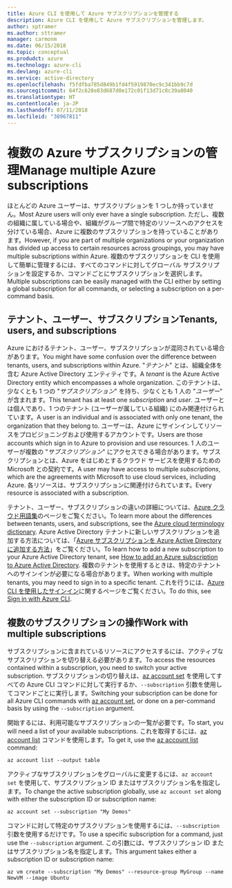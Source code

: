 ```yaml
---
title: Azure CLI を使用して Azure サブスクリプションを管理する
description: Azure CLI を使用して Azure サブスクリプションを管理します。
author: sptramer
ms.author: sttramer
manager: carmonm
ms.date: 06/15/2018
ms.topic: conceptual
ms.produdct: azure
ms.technology: azure-cli
ms.devlang: azure-cli
ms.service: active-directory
ms.openlocfilehash: f5fdfba785d849b1fd4f5919870ec9c341bb9c7d
ms.sourcegitcommit: 64f2c628e83d687d0e172c01f13d71c8c39a8040
ms.translationtype: HT
ms.contentlocale: ja-JP
ms.lasthandoff: 07/11/2018
ms.locfileid: "38967811"
---
```

# <a name="manage-multiple-azure-subscriptions"></a><span data-ttu-id="22bf9-103">複数の Azure サブスクリプションの管理</span><span class="sxs-lookup"><span data-stu-id="22bf9-103">Manage multiple Azure subscriptions</span></span>

<span data-ttu-id="22bf9-104">ほとんどの Azure ユーザーは、サブスクリプションを 1 つしか持っていません。</span><span class="sxs-lookup"><span data-stu-id="22bf9-104">Most Azure users will only ever have a single subscription.</span></span> <span data-ttu-id="22bf9-105">ただし、複数の組織に属している場合や、組織がグループ間で特定のリソースへのアクセスを分けている場合、Azure に複数のサブスクリプションを持っていることがあります。</span><span class="sxs-lookup"><span data-stu-id="22bf9-105">However, if you are part of multiple organizations or your organization has divided up access to certain resources across groupings, you may have multiple subscriptions within Azure.</span></span> <span data-ttu-id="22bf9-106">複数のサブスクリプションを CLI を使用して簡単に管理するには、すべてのコマンドに対してグローバル サブスクリプションを設定するか、コマンドごとにサブスクリプションを選択します。</span><span class="sxs-lookup"><span data-stu-id="22bf9-106">Multiple subscriptions can be easily managed with the CLI either by setting a global subscription for all commands, or selecting a subscription on a per-command basis.</span></span>

## <a name="tenants-users-and-subscriptions"></a><span data-ttu-id="22bf9-107">テナント、ユーザー、サブスクリプション</span><span class="sxs-lookup"><span data-stu-id="22bf9-107">Tenants, users, and subscriptions</span></span>

<span data-ttu-id="22bf9-108">Azure におけるテナント、ユーザー、サブスクリプションが混同されている場合があります。</span><span class="sxs-lookup"><span data-stu-id="22bf9-108">You might have some confusion over the difference between tenants, users, and subscriptions within Azure.</span></span> <span data-ttu-id="22bf9-109">"_テナント_" とは、組織全体を含む Azure Active Directory エンティティです。</span><span class="sxs-lookup"><span data-stu-id="22bf9-109">A _tenant_ is the Azure Active Directory entity which encompasses a whole organization.</span></span> <span data-ttu-id="22bf9-110">このテナントは、少なくとも 1 つの "_サブスクリプション_" を持ち、少なくとも 1 人の "_ユーザー_" が含まれます。</span><span class="sxs-lookup"><span data-stu-id="22bf9-110">This tenant has at least one _subscription_ and _user_.</span></span> <span data-ttu-id="22bf9-111">ユーザーとは個人であり、1 つのテナント (ユーザーが属している組織) にのみ関連付けられています。</span><span class="sxs-lookup"><span data-stu-id="22bf9-111">A user is an individual and is associated with only one tenant, the organization that they belong to.</span></span> <span data-ttu-id="22bf9-112">ユーザーは、Azure にサインインしてリソースをプロビジョニングおよび使用するアカウントです。</span><span class="sxs-lookup"><span data-stu-id="22bf9-112">Users are those accounts which sign in to Azure to provision and use resources.</span></span>
<span data-ttu-id="22bf9-113">1 人のユーザーが複数の "_サブスクリプション_" にアクセスできる場合があります。サブスクリプションとは、Azure をはじめとするクラウド サービスを使用するための Microsoft との契約です。</span><span class="sxs-lookup"><span data-stu-id="22bf9-113">A user may have access to multiple _subscriptions_, which are the agreements with Microsoft to use cloud services, including Azure.</span></span> <span data-ttu-id="22bf9-114">各リソースは、サブスクリプションに関連付けられています。</span><span class="sxs-lookup"><span data-stu-id="22bf9-114">Every resource is associated with a subscription.</span></span>

<span data-ttu-id="22bf9-115">テナント、ユーザー、サブスクリプションの違いの詳細については、[Azure クラウド用語集](/azure/azure-glossary-cloud-terminology)のページをご覧ください。</span><span class="sxs-lookup"><span data-stu-id="22bf9-115">To learn more about the differences between tenants, users, and subscriptions, see the [Azure cloud terminology dictionary](/azure/azure-glossary-cloud-terminology).</span></span>  <span data-ttu-id="22bf9-116">Azure Active Directory テナントに新しいサブスクリプションを追加する方法については、「[Azure サブスクリプションを Azure Active Directory に追加する方法](/azure/active-directory/active-directory-how-subscriptions-associated-directory)」をご覧ください。</span><span class="sxs-lookup"><span data-stu-id="22bf9-116">To learn how to add a new subscription to your Azure Active Directory tenant, see [How to add an Azure subscription to Azure Active Directory](/azure/active-directory/active-directory-how-subscriptions-associated-directory).</span></span>
<span data-ttu-id="22bf9-117">複数のテナントを使用するときは、特定のテナントへのサインインが必要になる場合があります。</span><span class="sxs-lookup"><span data-stu-id="22bf9-117">When working with multiple tenants, you may need to sign in to a specific tenant.</span></span> <span data-ttu-id="22bf9-118">これを行うには、[Azure CLI を使用したサインイン](/cli/azure/authenticate-azure-cli)に関するページをご覧ください。</span><span class="sxs-lookup"><span data-stu-id="22bf9-118">To do this, see [Sign in with Azure CLI](/cli/azure/authenticate-azure-cli).</span></span>

## <a name="work-with-multiple-subscriptions"></a><span data-ttu-id="22bf9-119">複数のサブスクリプションの操作</span><span class="sxs-lookup"><span data-stu-id="22bf9-119">Work with multiple subscriptions</span></span>

<span data-ttu-id="22bf9-120">サブスクリプションに含まれているリソースにアクセスするには、アクティブなサブスクリプションを切り替える必要があります。</span><span class="sxs-lookup"><span data-stu-id="22bf9-120">To access the resources contained within a subscription, you need to switch your active subscription.</span></span> <span data-ttu-id="22bf9-121">サブスクリプションの切り替えは、[az account set](/cli/azure/account#az-account-set) を使用してすべての Azure CLI コマンドに対して実行するか、`--subscription` 引数を使用してコマンドごとに実行します。</span><span class="sxs-lookup"><span data-stu-id="22bf9-121">Switching your subscription can be done for all Azure CLI commands with [az account set](/cli/azure/account#az-account-set), or done on a per-command basis by using the `--subscription` argument.</span></span>

<span data-ttu-id="22bf9-122">開始するには、利用可能なサブスクリプションの一覧が必要です。</span><span class="sxs-lookup"><span data-stu-id="22bf9-122">To start, you will need a list of your available subscriptions.</span></span> <span data-ttu-id="22bf9-123">これを取得するには、[az account list](/cli/azure/account#az-account-list) コマンドを使用します。</span><span class="sxs-lookup"><span data-stu-id="22bf9-123">To get it, use the [az account list](/cli/azure/account#az-account-list) command:</span></span>

```azurecli-interactive
az account list --output table
```

<span data-ttu-id="22bf9-124">アクティブなサブスクリプションをグローバルに変更するには、`az account set` を使用して、サブスクリプション ID またはサブスクリプション名を指定します。</span><span class="sxs-lookup"><span data-stu-id="22bf9-124">To change the active subscription globally, use `az account set` along with either the subscription ID or subscription name:</span></span>

```azurecli-interactive
az account set --subscription "My Demos"
```

<span data-ttu-id="22bf9-125">コマンドに対して特定のサブスクリプションを使用するには、`--subscription` 引数を使用するだけです。</span><span class="sxs-lookup"><span data-stu-id="22bf9-125">To use a specific subscription for a command, just use the `--subscription` argument.</span></span> <span data-ttu-id="22bf9-126">この引数には、サブスクリプション ID またはサブスクリプション名を指定します。</span><span class="sxs-lookup"><span data-stu-id="22bf9-126">This argument takes either a subscription ID or subscription name:</span></span>

```azurecli-interactive
az vm create --subscription "My Demos" --resource-group MyGroup --name NewVM --image Ubuntu
```
